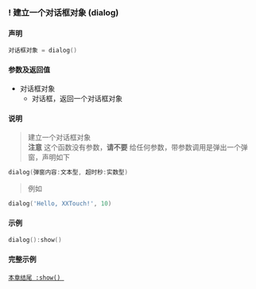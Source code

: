 ### \! 建立一个对话框对象 \(**dialog**\)


#### 声明
```lua
对话框对象 = dialog()
```


#### 参数及返回值
- 对话框对象
    - 对话框，返回一个对话框对象


#### 说明
> 建立一个对话框对象  
> **注意** 这个函数没有参数，**请不要** 给任何参数，带参数调用是弹出一个弹窗，声明如下  
```lua
dialog(弹窗内容:文本型, 超时秒:实数型)
```
> 例如  
```lua
dialog('Hello, XXTouch!', 10)
```


#### 示例  
```lua
dialog():show()
```


#### 完整示例
[`本章结尾 :show() `](/Handbook/dialog/_show.md)  

